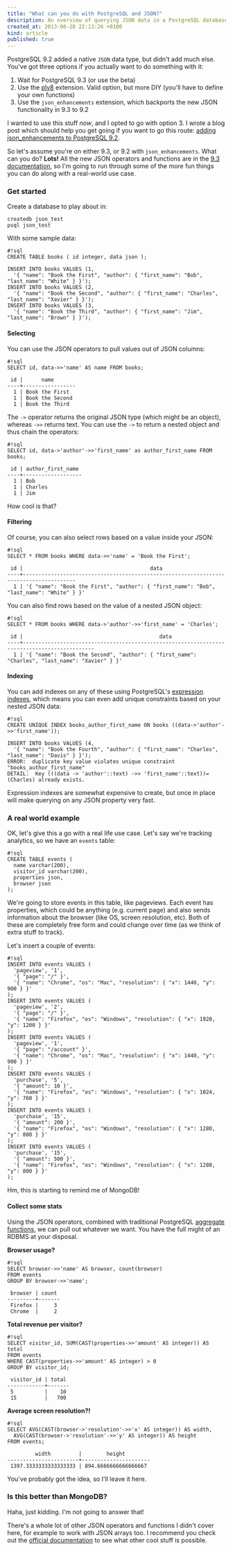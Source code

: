 ```yaml
---
title: "What can you do with PostgreSQL and JSON?"
description: An overview of querying JSON data in a PostgreSQL database, using the official JSON operators and functions
created_at: 2013-06-28 22:13:26 +0100
kind: article
published: true
---
```


PostgreSQL 9.2 added a native `JSON` data type, but didn't add much else. You've got three options if you actually want to do something with it:

1. Wait for PostgreSQL 9.3 (or use the beta)
2. Use the [plv8](https://code.google.com/p/plv8js/wiki/PLV8) extension. Valid option, but more DIY (you'll have to define your own functions)
3. Use the `json_enhancements` extension, which backports the new JSON functionality in 9.3 to 9.2

I wanted to use this stuff *now*, and I opted to go with option 3. I wrote a blog post which should help you get going if you want to go this route: [adding json_enhancements to PostgreSQL 9.2](/2013/06/adding-json-enhancements-to-postgresql-9-2).

So let's assume you're on either 9.3, or 9.2 with `json_enhancements`. What can you do? **Lots!** All the new JSON operators and functions are in the [9.3 documentation](http://www.postgresql.org/docs/9.3/static/functions-json.html), so I'm going to run through some of the more fun things you can do along with a real-world use case.

<!-- more -->

### Get started

Create a database to play about in:

    createdb json_test
    psql json_test

With some sample data:

    #!sql
    CREATE TABLE books ( id integer, data json );

    INSERT INTO books VALUES (1, 
      '{ "name": "Book the First", "author": { "first_name": "Bob", "last_name": "White" } }');
    INSERT INTO books VALUES (2, 
      '{ "name": "Book the Second", "author": { "first_name": "Charles", "last_name": "Xavier" } }');
    INSERT INTO books VALUES (3, 
      '{ "name": "Book the Third", "author": { "first_name": "Jim", "last_name": "Brown" } }');

#### Selecting

You can use the JSON operators to pull values out of JSON columns:
    
    #!sql
    SELECT id, data->>'name' AS name FROM books;

     id |      name
    ----+-----------------
      1 | Book the First
      1 | Book the Second
      1 | Book the Third

The `->` operator returns the original JSON type (which might be an object), whereas `->>` returns text. You can use the `->` to return a nested object and thus chain the operators:

    #!sql
    SELECT id, data->'author'->>'first_name' as author_first_name FROM books;

     id | author_first_name
    ----+-------------------
      1 | Bob
      1 | Charles
      1 | Jim

How cool is that?

#### Filtering

Of course, you can also select rows based on a value inside your JSON:

    #!sql
    SELECT * FROM books WHERE data->>'name' = 'Book the First';

     id |                                         data
    ----+---------------------------------------------------------------------------------------
      1 | '{ "name": "Book the First", "author": { "first_name": "Bob", "last_name": "White" } }'

You can also find rows based on the value of a nested JSON object:

    #!sql
    SELECT * FROM books WHERE data->'author'->>'first_name' = 'Charles';

     id |                                            data
    ----+---------------------------------------------------------------------------------------------
      1 | '{ "name": "Book the Second", "author": { "first_name": "Charles", "last_name": "Xavier" } }'

#### Indexing

You can add indexes on any of these using PostgreSQL's [expression indexes](http://www.postgresql.org/docs/9.2/static/indexes-expressional.html), which means you can even add unique constraints based on your nested JSON data:

    #!sql
    CREATE UNIQUE INDEX books_author_first_name ON books ((data->'author'->>'first_name'));

    INSERT INTO books VALUES (4, 
      '{ "name": "Book the Fourth", "author": { "first_name": "Charles", "last_name": "Davis" } }');
    ERROR:  duplicate key value violates unique constraint "books_author_first_name"
    DETAIL:  Key (((data -> 'author'::text) ->> 'first_name'::text))=(Charles) already exists.

Expression indexes are somewhat expensive to create, but once in place will make querying on any JSON property very fast.

### A real world example

OK, let's give this a go with a real life use case. Let's say we're tracking analytics, so we have an `events` table:

    #!sql
    CREATE TABLE events (
      name varchar(200),
      visitor_id varchar(200),
      properties json,
      browser json
    );

We're going to store events in this table, like pageviews. Each event has properties, which could be anything (e.g. current page) and also sends information about the browser (like OS, screen resolution, etc). Both of these are completely free form and could change over time (as we think of extra stuff to track).

Let's insert a couple of events:

    #!sql
    INSERT INTO events VALUES (
      'pageview', '1',
      '{ "page": "/" }',
      '{ "name": "Chrome", "os": "Mac", "resolution": { "x": 1440, "y": 900 } }'
    );
    INSERT INTO events VALUES (
      'pageview', '2',
      '{ "page": "/" }',
      '{ "name": "Firefox", "os": "Windows", "resolution": { "x": 1920, "y": 1200 } }'
    );
    INSERT INTO events VALUES (
      'pageview', '1',
      '{ "page": "/account" }',
      '{ "name": "Chrome", "os": "Mac", "resolution": { "x": 1440, "y": 900 } }'
    );
    INSERT INTO events VALUES (
      'purchase', '5',
      '{ "amount": 10 }',
      '{ "name": "Firefox", "os": "Windows", "resolution": { "x": 1024, "y": 768 } }'
    );
    INSERT INTO events VALUES (
      'purchase', '15',
      '{ "amount": 200 }',
      '{ "name": "Firefox", "os": "Windows", "resolution": { "x": 1280, "y": 800 } }'
    );
    INSERT INTO events VALUES (
      'purchase', '15',
      '{ "amount": 500 }',
      '{ "name": "Firefox", "os": "Windows", "resolution": { "x": 1280, "y": 800 } }'
    );

Hm, this is starting to remind me of MongoDB!

#### Collect some stats

Using the JSON operators, combined with traditional PostgreSQL [aggregate functions](http://www.postgresql.org/docs/9.2/static/functions-aggregate.html), we can pull out whatever we want. You have the full might of an RDBMS at your disposal.

**Browser usage?**

    #!sql
    SELECT browser->>'name' AS browser, count(browser)
    FROM events
    GROUP BY browser->>'name';

     browser | count
    ---------+-------
     Firefox |     3
     Chrome  |     2

**Total revenue per visitor?**

    #!sql
    SELECT visitor_id, SUM(CAST(properties->>'amount' AS integer)) AS total 
    FROM events 
    WHERE CAST(properties->>'amount' AS integer) > 0 
    GROUP BY visitor_id;

     visitor_id | total
    ------------+-------
     5          |    10
     15         |   700

**Average screen resolution?!**

    #!sql
    SELECT AVG(CAST(browser->'resolution'->>'x' AS integer)) AS width,
      AVG(CAST(browser->'resolution'->>'y' AS integer)) AS height
    FROM events;

             width         |        height
    -----------------------+----------------------
     1397.3333333333333333 | 894.6666666666666667

You've probably got the idea, so I'll leave it here.

### Is this better than MongoDB?

Haha, just kidding. I'm not going to answer that!

There's a whole lot of other JSON operators and functions I didn't cover here, for example to work with JSON arrays too. I recommend you check out the [official documentation](http://www.postgresql.org/docs/9.3/static/functions-json.html) to see what other cool stuff is possible.